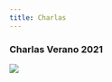 ```yaml
---
title: Charlas
---
```


### Charlas Verano 2021

![](images/pwnedTech.jpg)


<!-- 
Todas las horas están en GMT-3.

| Hora | Actividad | Expositor/a | Desde |
| --- | --- | --- | --- |
| 00:00-01:00 | Inaguración del evento | Equipo de Organizacion | Chile |
| 01:00-02:00 | Hacking con Go | Hacker 1 | Bolivia |
| 02:00-03:00 | Forense | Hacker 2 | Chile |
| 03:00-04:00 | Deserialización | Hacker 3 | Chile |
| 04:00-05:00 | Vulnerabilidades | Hacker 4 | Chile |
-->

